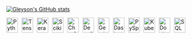 [![Gleyson's GitHub stats](https://github-readme-stats.vercel.app/api?username=gleysonrn&show_icons=true&theme=ondedark)](https://github.com/anuraghazra/github-readme-stats)

<div style="display: flex; flex-wrap: wrap; gap: 10px;">
  <!-- Python -->
  <img src="https://www.svgrepo.com/svg/354238/python" alt="Python" width="30" height="40"> 
  <!-- TensorFlow -->
  <img src="https://www.svgrepo.com/show/354440/tensorflow.svg" alt="TensorFlow" width="30" height="40">
  <!-- Keras -->
  <img src="https://www.svgrepo.com/svg/306292/keras" alt="Keras" width="30" height="40"> 
  <!-- Scikit-learn -->
  <img src="https://www.svgrepo.com/show/354202/scikit-learn.svg" alt="Scikit-learn" width="30" height="40">
  <!-- ChatGPT -->
  <img src="https://www.svgrepo.com/show/448273/chatgpt.svg" alt="ChatGPT" width="30" height="40">
  <!-- DeepSeek -->
  <img src="https://seeklogo.com/images/D/deepseek-ai-logo-611415DEE1-seeklogo.com.svg" alt="DeepSeek" width="30" height="40">
  <!-- Gemini -->
  <img src="https://www.svgrepo.com/show/130806/gemini.svg" alt="Gemini" width="30" height="40">
  <!-- Dask -->
  <img src="https://docs.dask.org/en/stable/_images/dask_horizontal.svg" alt="Dask" width="30" height="40">
  <!-- PySpark -->
  <img src="https://www.svgrepo.com/show/354431/pyspark.svg" alt="PySpark" width="30" height="40">
  <!-- Kubernetes -->
  <img src="https://www.svgrepo.com/show/354387/kubernetes.svg" alt="Kubernetes" width="30" height="40">
  <!-- Docker -->
  <img src="https://www.svgrepo.com/show/354926/docker.svg" alt="Docker" width="30" height="40">
  <!-- SQL -->
  <img src="https://www.svgrepo.com/show/331760/sql-database-generic.svg" alt="SQL" width="30" height="40">
</div>
